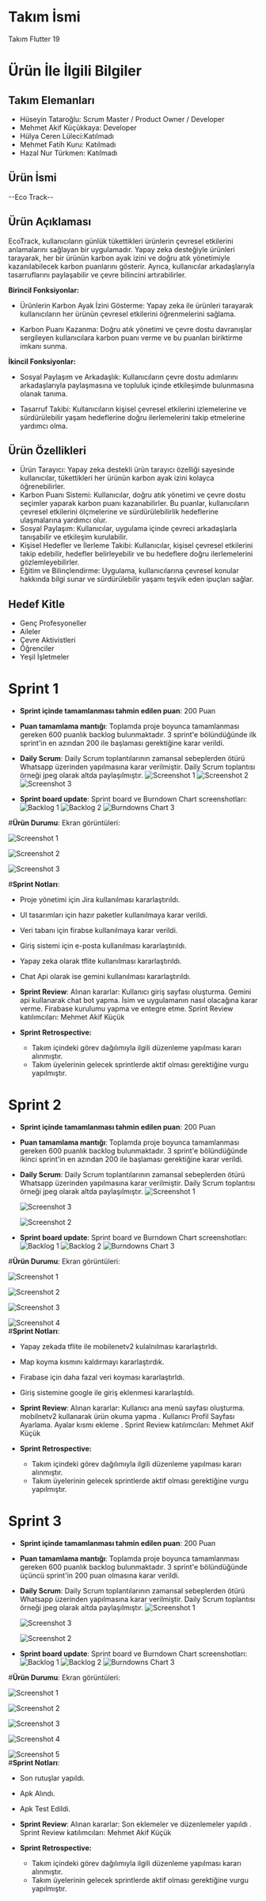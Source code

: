 # **Takım İsmi**

Takım Flutter 19

# Ürün İle İlgili Bilgiler

## Takım Elemanları
- Hüseyin Tataroğlu: Scrum Master / Product Owner / Developer
- Mehmet Akif Küçükkaya: Developer
- Hülya Ceren Lüleci:Katılmadı 
- Mehmet Fatih Kuru: Katılmadı
- Hazal Nur Türkmen: Katılmadı

## Ürün İsmi

--Eco Track--

 ## Ürün Açıklaması

EcoTrack, kullanıcıların günlük tükettikleri ürünlerin çevresel etkilerini anlamalarını sağlayan bir uygulamadır. Yapay zeka desteğiyle ürünleri tarayarak, her bir ürünün karbon ayak izini ve doğru atık yönetimiyle kazanılabilecek karbon puanlarını gösterir. Ayrıca, kullanıcılar arkadaşlarıyla tasarruflarını paylaşabilir ve çevre bilincini artırabilirler.

**Birincil Fonksiyonlar:**

- Ürünlerin Karbon Ayak İzini Gösterme: Yapay zeka ile ürünleri tarayarak kullanıcıların her ürünün çevresel etkilerini öğrenmelerini sağlama.

- Karbon Puanı Kazanma: Doğru atık yönetimi ve çevre dostu davranışlar sergileyen kullanıcılara karbon puanı verme ve bu puanları biriktirme imkanı sunma.

**İkincil Fonksiyonlar:**

- Sosyal Paylaşım ve Arkadaşlık: Kullanıcıların çevre dostu adımlarını arkadaşlarıyla paylaşmasına ve topluluk içinde etkileşimde bulunmasına olanak tanıma.

- Tasarruf Takibi: Kullanıcıların kişisel çevresel etkilerini izlemelerine ve sürdürülebilir yaşam hedeflerine doğru ilerlemelerini takip etmelerine yardımcı olma.

## Ürün Özellikleri
- Ürün Tarayıcı: Yapay zeka destekli ürün tarayıcı özelliği sayesinde kullanıcılar, tükettikleri her ürünün karbon ayak izini kolayca öğrenebilirler.
- Karbon Puanı Sistemi: Kullanıcılar, doğru atık yönetimi ve çevre dostu seçimler yaparak karbon puanı kazanabilirler. Bu puanlar, kullanıcıların çevresel etkilerini ölçmelerine ve sürdürülebilirlik hedeflerine ulaşmalarına yardımcı olur.
- Sosyal Paylaşım: Kullanıcılar, uygulama içinde çevreci arkadaşlarla tanışabilir ve etkileşim kurulabilir.
- Kişisel Hedefler ve İlerleme Takibi: Kullanıcılar, kişisel çevresel etkilerini takip edebilir, hedefler belirleyebilir ve bu hedeflere doğru ilerlemelerini gözlemleyebilirler.
- Eğitim ve Bilinçlendirme: Uygulama, kullanıcılarına çevresel konular hakkında bilgi sunar ve sürdürülebilir yaşamı teşvik eden ipuçları sağlar.

## Hedef Kitle

- Genç Profesyoneller
- Aileler
- Çevre Aktivistleri
- Öğrenciler
- Yeşil İşletmeler

# Sprint 1

- **Sprint içinde tamamlanması tahmin edilen puan**: 200 Puan


- **Puan tamamlama mantığı**: Toplamda proje boyunca tamamlanması gereken 600 puanlık backlog bulunmaktadır. 3 sprint'e bölündüğünde ilk sprint'in en azından 200 ile başlaması gerektiğine karar verildi.


- **Daily Scrum**: Daily Scrum toplantılarının zamansal sebeplerden ötürü Whatsapp üzerinden yapılmasına karar verilmiştir. Daily Scrum toplantısı örneği jpeg olarak altda paylaşılmıştır.
  ![Screenshot 1](https://github.com/HuseTatar/EcoTrack_OUA/blob/main/Ekran%20görüntüsü%202024-07-07%20210401.png)
  ![Screenshot 2](https://github.com/HuseTatar/EcoTrack_OUA/blob/main/Ekran%20görüntüsü%202024-07-07%20210439.png)
  ![Screenshot 3](https://github.com/HuseTatar/EcoTrack_OUA/blob/main/Screenshot_20240706_224815_WhatsApp.jpg)   


- **Sprint board update**: Sprint board ve Burndown Chart screenshotları: 
![Backlog 1](https://github.com/HuseTatar/EcoTrack_OUA/blob/main/Ekran%20görüntüsü%202024-07-07%20024904.png)
![Backlog 2](https://github.com/HuseTatar/EcoTrack_OUA/blob/main/Ekran%20görüntüsü%202024-07-07%20185s738.png)
![Burndowns Chart 3](https://github.com/HuseTatar/EcoTrack_OUA/blob/main/Ekran%20görüntüsü%202024-07-07%20170225.png)
   

#**Ürün Durumu**: Ekran görüntüleri:

  ![Screenshot 1](https://github.com/HuseTatar/EcoTrack_OUA/blob/main/ecotrack%20.png)
  
  ![Screenshot 2](https://github.com/HuseTatar/EcoTrack_OUA/blob/main/Ekran%20görüntüsü%202024-07-07%20185945.png)
  
  ![Screenshot 3](https://github.com/HuseTatar/EcoTrack_OUA/blob/main/Ekran%20görüntüsü%202024-07-07%20192456.png)   

#**Sprint Notları**:
- Proje yönetimi için Jira kullanılması kararlaştırıldı.
- UI tasarımları için hazır paketler kullanılmaya karar verildi.
- Veri tabanı için firabse kullanılmaya karar verildi.
- Giriş sistemi için e-posta kullanılması kararlaştırıldı.
- Yapay zeka olarak tflite kullanılması kararlaştırıldı.
- Chat Api olarak ise gemini kullanılması kararlaştırıldı.


- **Sprint Review**: 
Alınan kararlar: Kullanıcı giriş sayfası oluşturma. Gemini api kullanarak chat bot yapma. İsim ve uygulamanın nasıl olacağına karar verme. Firabase kurulumu yapma ve entegre etme. Sprint Review katılımcıları: Mehmet Akif Küçük

- **Sprint Retrospective:**
  - Takım içindeki görev dağılımıyla ilgili düzenleme yapılması kararı alınmıştır.
  - Takım üyelerinin gelecek sprintlerde aktif olması gerektiğine vurgu yapılmıştır.
# Sprint 2

- **Sprint içinde tamamlanması tahmin edilen puan**: 200 Puan


- **Puan tamamlama mantığı**: Toplamda proje boyunca tamamlanması gereken 600 puanlık backlog bulunmaktadır. 3 sprint'e bölündüğünde ikinci sprint'in en azından 200 ile başlaması gerektiğine karar verildi.


- **Daily Scrum**: Daily Scrum toplantılarının zamansal sebeplerden ötürü Whatsapp üzerinden yapılmasına karar verilmiştir. Daily Scrum toplantısı örneği jpeg olarak altda paylaşılmıştır.
  ![Screenshot 1](https://github.com/HuseTatar/EcoTrack_OUA/blob/main/sprint2/sprint2/wp1.png)

  ![Screenshot 3](https://github.com/HuseTatar/EcoTrack_OUA/blob/main/sprint2/sprint2/wp3.png)
  
  ![Screenshot 2](https://github.com/HuseTatar/EcoTrack_OUA/blob/main/sprint2/sprint2/wp2.png)
  
     


- **Sprint board update**: Sprint board ve Burndown Chart screenshotları: 
![Backlog 1](https://github.com/HuseTatar/EcoTrack_OUA/blob/main/sprint2/sprint2/jira.png)
![Backlog 2](https://github.com/HuseTatar/EcoTrack_OUA/blob/main/sprint2/sprint2/g%C3%B6revler.png)
![Burndowns Chart 3](https://github.com/HuseTatar/EcoTrack_OUA/blob/main/sprint2/sprint2/burndownchart.png)
   

#**Ürün Durumu**: Ekran görüntüleri:

  ![Screenshot 1](https://github.com/HuseTatar/EcoTrack_OUA/blob/main/sprint2/sprint2/%C3%BCr%C3%BCn1.jpg)
  
  ![Screenshot 2](https://github.com/HuseTatar/EcoTrack_OUA/blob/main/sprint2/sprint2/%C3%BCr%C3%BCn2.jpg)
  
  ![Screenshot 3](https://github.com/HuseTatar/EcoTrack_OUA/blob/main/sprint2/sprint2/%C3%BCr%C3%BCn3.jpg)   
  
  ![Screenshot 4](https://github.com/HuseTatar/EcoTrack_OUA/blob/main/sprint2/sprint2/%C3%BCr%C3%BCn4.jpg)    
#**Sprint Notları**:
- Yapay zekada tflite ile mobilenetv2 kulalnılması kararlaştırldı.
- Map koyma kısmını kaldırmayı kararlaştırdık.
- Firabase için daha fazal veri koyması kararlaştırldı.
- Giriş sistemine google ile giriş eklenmesi kararlaştıldı.

- **Sprint Review**: 
Alınan kararlar: Kullanıcı ana menü sayfası oluşturma. mobilnetv2 kullanarak ürün okuma yapma . Kullanıcı Profil Sayfası Ayarlama. Ayalar kısmı ekleme . Sprint Review katılımcıları: Mehmet Akif Küçük

- **Sprint Retrospective:**
  - Takım içindeki görev dağılımıyla ilgili düzenleme yapılması kararı alınmıştır.
  - Takım üyelerinin gelecek sprintlerde aktif olması gerektiğine vurgu yapılmıştır.

# Sprint 3

- **Sprint içinde tamamlanması tahmin edilen puan**: 200 Puan


- **Puan tamamlama mantığı**: Toplamda proje boyunca tamamlanması gereken 600 puanlık backlog bulunmaktadır. 3 sprint'e bölündüğünde üçüncü sprint'in 200 puan olmasına karar verildi.


- **Daily Scrum**: Daily Scrum toplantılarının zamansal sebeplerden ötürü Whatsapp üzerinden yapılmasına karar verilmiştir. Daily Scrum toplantısı örneği jpeg olarak altda paylaşılmıştır.
  ![Screenshot 1](https://github.com/HuseTatar/EcoTrack_OUA/blob/main/wp1.png)

  ![Screenshot 3](https://github.com/HuseTatar/EcoTrack_OUA/blob/main/wp2.png)
  
  ![Screenshot 2](https://github.com/HuseTatar/EcoTrack_OUA/blob/main/wp3.png)
  
     


- **Sprint board update**: Sprint board ve Burndown Chart screenshotları: 
![Backlog 1](https://github.com/HuseTatar/EcoTrack_OUA/blob/main/kay%C4%B1r/jira.png)
![Backlog 2](https://github.com/HuseTatar/EcoTrack_OUA/blob/main/kay%C4%B1r/g%C3%B6revler.png)
![Burndowns Chart 3](https://github.com/HuseTatar/EcoTrack_OUA/blob/main/kay%C4%B1r/burndwon.png)
   

#**Ürün Durumu**: Ekran görüntüleri:

  ![Screenshot 1](https://github.com/HuseTatar/EcoTrack_OUA/blob/main/%C3%BCr%C3%BCn%20g%C3%B6rsel/Screenshot_20240802_233628.jpg)
  
  ![Screenshot 2](https://github.com/HuseTatar/EcoTrack_OUA/blob/main/%C3%BCr%C3%BCn%20g%C3%B6rsel/Screenshot_20240802_233631.jpg)
  
  ![Screenshot 3](https://github.com/HuseTatar/EcoTrack_OUA/blob/main/%C3%BCr%C3%BCn%20g%C3%B6rsel/Screenshot_20240802_233638.jpg)   
  
  ![Screenshot 4](https://github.com/HuseTatar/EcoTrack_OUA/blob/main/%C3%BCr%C3%BCn%20g%C3%B6rsel/Screenshot_20240802_233652.jpg)    
  
  ![Screenshot 5](https://github.com/HuseTatar/EcoTrack_OUA/blob/main/%C3%BCr%C3%BCn%20g%C3%B6rsel/Screenshot_20240802_233658.jpg)    
#**Sprint Notları**:
- Son rutuşlar yapıldı.
- Apk Alındı.
- Apk Test Edildi.

- **Sprint Review**: 
Alınan kararlar: Son eklemeler ve düzenlemeler yapıldı  . Sprint Review katılımcıları: Mehmet Akif Küçük

- **Sprint Retrospective:**
  - Takım içindeki görev dağılımıyla ilgili düzenleme yapılması kararı alınmıştır.
  - Takım üyelerinin gelecek sprintlerde aktif olması gerektiğine vurgu yapılmıştır.  
